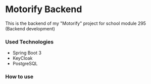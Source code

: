 # Motorify Backend

This is the backend of my "Motorify" project for school module 295 (Backend development)

### Used Technologies

- Spring Boot 3
- KeyCloak
- PostgreSQL


### How to use